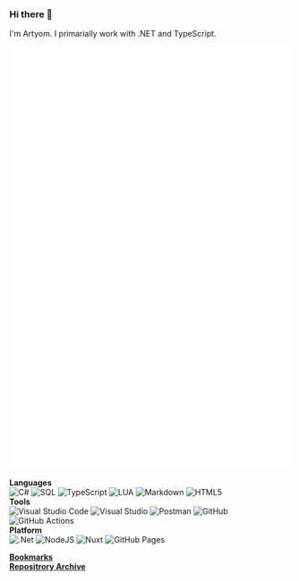 ### Hi there 👋
I'm Artyom. I primarially work with .NET and TypeScript.

![Metrics](./github-metrics.svg)

**Languages**  
![C#](https://img.shields.io/badge/c%23-239120.svg?style=for-the-badge&logo=c-sharp&logoColor=white)
![SQL](https://img.shields.io/badge/SQL-CC2927?style=for-the-badge&logo=microsoft-sql-server&logoColor=white)
![TypeScript](https://img.shields.io/badge/typescript-007ACC.svg?style=for-the-badge&logo=typescript&logoColor=white)
![LUA](https://img.shields.io/badge/LUA-2C2D72?style=for-the-badge&logo=lua&logoColor=white)
![Markdown](https://img.shields.io/badge/markdown-000000.svg?style=for-the-badge&logo=markdown&logoColor=white)
![HTML5](https://img.shields.io/badge/html5-E34F26.svg?style=for-the-badge&logo=html5&logoColor=white)  
**Tools**  
![Visual Studio Code](https://img.shields.io/badge/Visual%20Studio%20Code-0078D7.svg?style=for-the-badge&logo=visual-studio-code&logoColor=white)
![Visual Studio](https://img.shields.io/badge/Visual%20Studio-5C2D91.svg?style=for-the-badge&logo=visual-studio&logoColor=white)
![Postman](https://img.shields.io/badge/Postman-FF6C37?style=for-the-badge&logo=postman&logoColor=white)
![GitHub](https://img.shields.io/badge/github-181717.svg?style=for-the-badge&logo=github&logoColor=white)
![GitHub Actions](https://img.shields.io/badge/github%20actions-2671E5.svg?style=for-the-badge&logo=githubactions&logoColor=white)  
**Platform**  
![.Net](https://img.shields.io/badge/.NET-5C2D91?style=for-the-badge&logo=.net&logoColor=white)
![NodeJS](https://img.shields.io/badge/node.js-6DA55F?style=for-the-badge&logo=node.js&logoColor=white)
![Nuxt](https://img.shields.io/badge/nuxt-00DC82?style=for-the-badge&logo=nuxt.js&logoColor=white)
![GitHub Pages](https://img.shields.io/badge/github_pages-222222.svg?style=for-the-badge&logoColor=white)

**[Bookmarks](https://github.com/Virenbar/virenbar/wiki)**  
**[Repositrory Archive](https://github.com/Virenbar-Archive/)**  

<!--
![Bootstrap](https://img.shields.io/badge/bootstrap-563D7C.svg?style=for-the-badge&logo=bootstrap&logoColor=white)
![Cloudflare](https://img.shields.io/badge/Cloudflare-F38020?style=for-the-badge&logo=Cloudflare&logoColor=white)
![MySQL](https://img.shields.io/badge/mysql-00f.svg?style=for-the-badge&logo=mysql&logoColor=white)
![Postgres](https://img.shields.io/badge/postgres-316192.svg?style=for-the-badge&logo=postgresql&logoColor=white)
![SQLite](https://img.shields.io/badge/sqlite-07405e.svg?style=for-the-badge&logo=sqlite&logoColor=white)
![JWT](https://img.shields.io/badge/JWT-black?style=for-the-badge&logo=JSON%20web%20tokens)
![NPM](https://img.shields.io/badge/NPM-000000.svg?style=for-the-badge&logo=npm&logoColor=white)
![Next JS](https://img.shields.io/badge/Next-black?style=for-the-badge&logo=next.js&logoColor=white)
![SASS](https://img.shields.io/badge/SASS-hotpink.svg?style=for-the-badge&logo=SASS&logoColor=white)
![ESLint](https://img.shields.io/badge/ESLint-4B3263?style=for-the-badge&logo=eslint&logoColor=white)
![Raspberry Pi](https://img.shields.io/badge/-RaspberryPi-C51A4A?style=for-the-badge&logo=Raspberry-Pi)
-->
